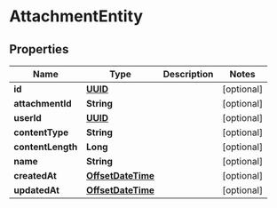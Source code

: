 

# AttachmentEntity

## Properties

Name | Type | Description | Notes
------------ | ------------- | ------------- | -------------
**id** | [**UUID**](UUID) |  |  [optional]
**attachmentId** | **String** |  |  [optional]
**userId** | [**UUID**](UUID) |  |  [optional]
**contentType** | **String** |  |  [optional]
**contentLength** | **Long** |  |  [optional]
**name** | **String** |  |  [optional]
**createdAt** | [**OffsetDateTime**](OffsetDateTime) |  |  [optional]
**updatedAt** | [**OffsetDateTime**](OffsetDateTime) |  |  [optional]



